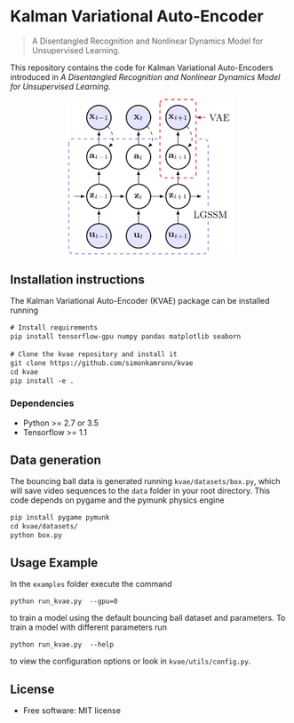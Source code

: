 # Kalman Variational Auto-Encoder
> A Disentangled Recognition and Nonlinear Dynamics Model for Unsupervised Learning.

This repository contains the code for Kalman Variational Auto-Encoders introduced in  _A Disentangled Recognition and Nonlinear Dynamics Model for Unsupervised Learning_.

<div style="text-align:center"><img src="assets/kvae_figure.png" width="300"></div>

## Installation instructions
The Kalman Variational Auto-Encoder (KVAE) package can be installed running
```
# Install requirements
pip install tensorflow-gpu numpy pandas matplotlib seaborn

# Clone the kvae repository and install it
git clone https://github.com/simonkamronn/kvae
cd kvae
pip install -e .
```

### Dependencies
- Python >= 2.7 or 3.5
- Tensorflow >= 1.1

## Data generation
The bouncing ball data is generated running `kvae/datasets/box.py`, which will save video sequences to the `data` 
folder in your root directory.
This code depends on pygame and the pymunk physics engine
```
pip install pygame pymunk
cd kvae/datasets/
python box.py
```

## Usage Example
In the `examples` folder execute the command
```
python run_kvae.py  --gpu=0
```
to train a model using the default bouncing ball dataset and parameters. To train a model with different parameters run
```
python run_kvae.py  --help
```
to view the configuration options or look in `kvae/utils/config.py`.

## License
* Free software: MIT license
